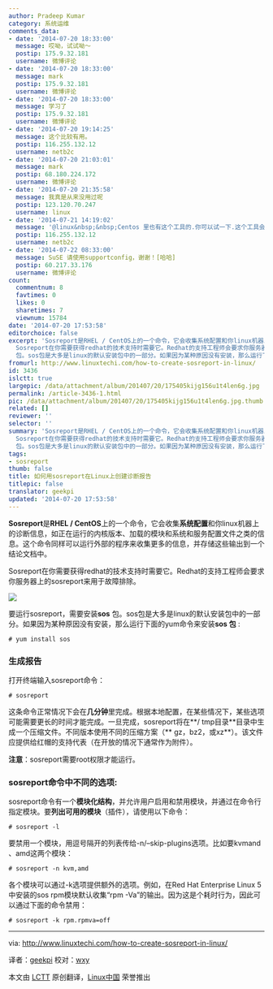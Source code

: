 ```yaml
---
author: Pradeep Kumar
category: 系统运维
comments_data:
- date: '2014-07-20 18:33:00'
  message: 哎呦，试试呦～
  postip: 175.9.32.181
  username: 微博评论
- date: '2014-07-20 18:33:00'
  message: mark
  postip: 175.9.32.181
  username: 微博评论
- date: '2014-07-20 18:33:00'
  message: 学习了
  postip: 175.9.32.181
  username: 微博评论
- date: '2014-07-20 19:14:25'
  message: 这个比较有用。
  postip: 116.255.132.12
  username: netb2c
- date: '2014-07-20 21:03:01'
  message: mark
  postip: 68.180.224.172
  username: 微博评论
- date: '2014-07-20 21:35:58'
  message: 我真是从来没用过呢
  postip: 123.120.70.247
  username: linux
- date: '2014-07-21 14:19:02'
  message: '@linux&nbsp;&nbsp;Centos 里也有这个工具的.你可以试一下.这个工具会采集系统一些配置文件,比如启动配置,ip配置,日志等,红帽的工程师通过分析这些问题进行排错.'
  postip: 116.255.132.12
  username: netb2c
- date: '2014-07-22 08:33:00'
  message: SuSE 请使用supportconfig，谢谢！[哈哈]
  postip: 60.217.33.176
  username: 微博评论
count:
  commentnum: 8
  favtimes: 0
  likes: 0
  sharetimes: 7
  viewnum: 15784
date: '2014-07-20 17:53:58'
editorchoice: false
excerpt: 'Sosreport是RHEL / CentOS上的一个命令，它会收集系统配置和你linux机器上的诊断信息，如正在运行的内核版本、加载的模块和系统和服务配置文件之类的信息。这个命令同样可以运行外部的程序来收集更多的信息，并存储这些输出到一个结论文档中。
  Sosreport在你需要获得redhat的技术支持时需要它。Redhat的支持工程师会要求你服务器上的sosreport来用于故障排除。  要运行sosreport，需要安装sos
  包。sos包是大多是linux的默认安装包中的一部分。如果因为某种原因没有安装，那么运行下面的yum命令来安装sos 包 : # yum install sos  生成报告'
fromurl: http://www.linuxtechi.com/how-to-create-sosreport-in-linux/
id: 3436
islctt: true
largepic: /data/attachment/album/201407/20/175405kijg156u1t4len6g.jpg
permalink: /article-3436-1.html
pic: /data/attachment/album/201407/20/175405kijg156u1t4len6g.jpg.thumb.jpg
related: []
reviewer: ''
selector: ''
summary: 'Sosreport是RHEL / CentOS上的一个命令，它会收集系统配置和你linux机器上的诊断信息，如正在运行的内核版本、加载的模块和系统和服务配置文件之类的信息。这个命令同样可以运行外部的程序来收集更多的信息，并存储这些输出到一个结论文档中。
  Sosreport在你需要获得redhat的技术支持时需要它。Redhat的支持工程师会要求你服务器上的sosreport来用于故障排除。  要运行sosreport，需要安装sos
  包。sos包是大多是linux的默认安装包中的一部分。如果因为某种原因没有安装，那么运行下面的yum命令来安装sos 包 : # yum install sos  生成报告'
tags:
- sosreport
thumb: false
title: 如何用sosreport在Linux上创建诊断报告
titlepic: false
translator: geekpi
updated: '2014-07-20 17:53:58'
---
```


**Sosreport**是**RHEL / CentOS**上的一个命令，它会收集**系统配置**和你linux机器上的诊断信息，如正在运行的内核版本、加载的模块和系统和服务配置文件之类的信息。这个命令同样可以运行外部的程序来收集更多的信息，并存储这些输出到一个结论文档中。


Sosreport在你需要获得redhat的技术支持时需要它。Redhat的支持工程师会要求你服务器上的sosreport来用于故障排除。


![](/data/attachment/album/201407/20/175405kijg156u1t4len6g.jpg)


要运行sosreport，需要安装**sos** 包。sos包是大多是linux的默认安装包中的一部分。如果因为某种原因没有安装，那么运行下面的yum命令来安装**sos 包** :



```
# yum install sos 

```

### 生成报告


打开终端输入sosreport命令：



```
# sosreport 

```

这条命令正常情况下会在**几分钟**里完成。根据本地配置，在某些情况下，某些选项可能需要更长的时间才能完成。一旦完成，sosreport将在**/ tmp目录**目录中生成一个压缩文件。不同版本使用不同的压缩方案（\*\* gz，bz2，或xz\*\*）。该文件应提供给红帽的支持代表（在开放的情况下通常作为附件）。


**注意**：sosreport需要root权限才能运行。


### sosreport命令中不同的选项:


sosreport命令有一个**模块化结构**，并允许用户启用和禁用模块，并通过在命令行指定模块。要**列出可用的模块**（插件），请使用以下命令：



```
# sosreport -l

```

要禁用一个模块，用逗号隔开的列表传给-n/–skip-plugins选项。比如要kvmand 、amd这两个模块：



```
# sosreport -n kvm,amd

```

各个模块可以通过-k选项提供额外的选项。例如，在Red Hat Enterprise Linux 5中安装的sos rpm模块默认收集“rpm -Va”的输出。因为这是个耗时行为，因此可以通过下面的命令禁用：



```
# sosreport -k rpm.rpmva=off 

```



---


via: <http://www.linuxtechi.com/how-to-create-sosreport-in-linux/>


译者：[geekpi](https://github.com/geekpi) 校对：[wxy](https://github.com/wxy)


本文由 [LCTT](https://github.com/LCTT/TranslateProject) 原创翻译，[Linux中国](http://linux.cn/) 荣誉推出